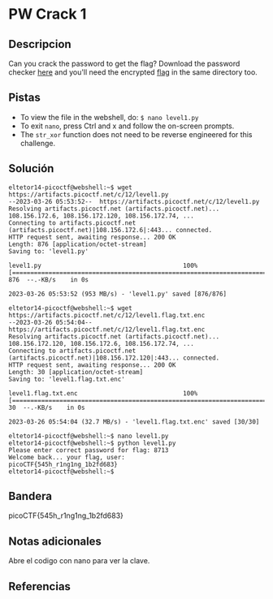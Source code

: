 # PW Crack 1

## Descripcion
Can you crack the password to get the flag? Download the password checker [here](https://artifacts.picoctf.net/c/12/level1.py) and you'll need the encrypted [flag](https://artifacts.picoctf.net/c/12/level1.flag.txt.enc) in the same directory too.

## Pistas
- To view the file in the webshell, do: `$ nano level1.py`
- To exit `nano`, press Ctrl and x and follow the on-screen prompts.
- The `str_xor` function does not need to be reverse engineered for this challenge.

## Solución

```
eltetor14-picoctf@webshell:~$ wget https://artifacts.picoctf.net/c/12/level1.py
--2023-03-26 05:53:52--  https://artifacts.picoctf.net/c/12/level1.py
Resolving artifacts.picoctf.net (artifacts.picoctf.net)... 108.156.172.6, 108.156.172.120, 108.156.172.74, ...
Connecting to artifacts.picoctf.net (artifacts.picoctf.net)|108.156.172.6|:443... connected.
HTTP request sent, awaiting response... 200 OK
Length: 876 [application/octet-stream]
Saving to: 'level1.py'

level1.py                                       100%[======================================================================================================>]     876  --.-KB/s    in 0s      

2023-03-26 05:53:52 (953 MB/s) - 'level1.py' saved [876/876]

eltetor14-picoctf@webshell:~$ wget https://artifacts.picoctf.net/c/12/level1.flag.txt.enc
--2023-03-26 05:54:04--  https://artifacts.picoctf.net/c/12/level1.flag.txt.enc
Resolving artifacts.picoctf.net (artifacts.picoctf.net)... 108.156.172.120, 108.156.172.6, 108.156.172.74, ...
Connecting to artifacts.picoctf.net (artifacts.picoctf.net)|108.156.172.120|:443... connected.
HTTP request sent, awaiting response... 200 OK
Length: 30 [application/octet-stream]
Saving to: 'level1.flag.txt.enc'

level1.flag.txt.enc                             100%[======================================================================================================>]      30  --.-KB/s    in 0s      

2023-03-26 05:54:04 (32.7 MB/s) - 'level1.flag.txt.enc' saved [30/30]

eltetor14-picoctf@webshell:~$ nano level1.py
eltetor14-picoctf@webshell:~$ python level1.py
Please enter correct password for flag: 8713
Welcome back... your flag, user:
picoCTF{545h_r1ng1ng_1b2fd683}
eltetor14-picoctf@webshell:~$ 
```

## Bandera
picoCTF{545h_r1ng1ng_1b2fd683}

## Notas adicionales
Abre el codigo con nano para ver la clave.

## Referencias

